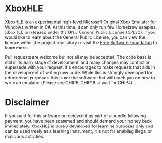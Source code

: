 # XboxHLE
XboxHLE is an experimental high-level Microsoft Original Xbox Emulator for Windows written in C#. At this time, it can only run few Homebrew samples. XboxHLE is released under the GNU General Public License (GPLv3). If you would like to learn about the General Public License, you can view the licence within the project repository or visit the <a href="http://www.gnu.org/licenses/licenses.en.html">Free Software Foundation</a> to learn more.

Pull requests are welcome but not all may be accepted. The code base is still in its early stage of development, and many changes may conflict or supersede with your request. It's encouraged to make requests that aids in the development of writing new code. While this is strongly developed for educational purposes, this is not the software that will teach you on how to write an emulator (Please see CHIP8, CHIP16 or wait for CHIP4).

# Disclaimer
If you paid for this software or recieved it as part of a bundle following payment, you have been scammed and should demand your money back immediately. XboxHLE is purely developed for learning purposes only and can be used freely as a learning instrument, it is not for enabling illegal or malicious activities.
